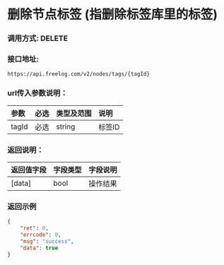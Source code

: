 # 删除节点标签 (指删除标签库里的标签)



### 调用方式: DELETE



### 接口地址:

```
https://api.freelog.com/v2/nodes/tags/{tagId}
```



### url传入参数说明：

| 参数 | 必选 | 类型及范围 | 说明 |
| :--- | :--- | :--- | :--- |
| tagId | 必选 | string | 标签ID |



### 返回说明：

| 返回值字段 | 字段类型 | 字段说明 |
| :--- | :--- | :--- |
| [data] | bool | 操作结果 |



### 返回示例

```json
{
    "ret": 0,
    "errcode": 0,
    "msg": "success",
    "data": true
}
```
